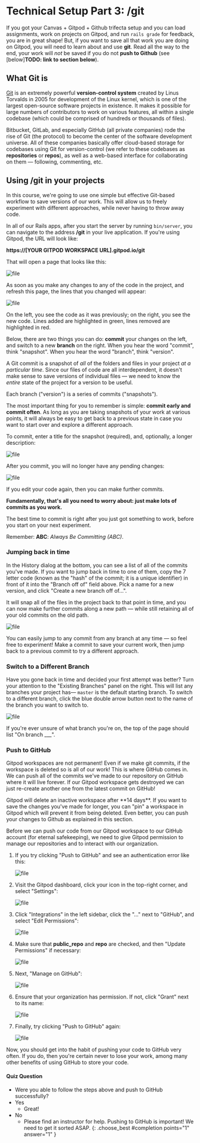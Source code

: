 # Technical Setup Part 3: /git

If you got your Canvas + Gitpod + Github trifecta setup and you can load assignments, work on projects on Gitpod, and run `rails grade` for feedback, you are in great shape! But, if you want to save all that work you are doing on Gitpod, you will need to learn about and use **git**. Read all the way to the end, your work will *not* be saved if you do not **push to Github** (see [below]**TODO: link to section below**).

## What Git is

[Git](https://en.wikipedia.org/wiki/Git) is an extremely powerful **version-control system** created by Linus Torvalds in 2005 for development of the Linux kernel, which is one of the largest open-source software projects in existence. It makes it possible for large numbers of contributors to work on various features, all within a single codebase (which could be comprised of hundreds or thousands of files).

Bitbucket, GitLab, and especially GitHub (all private companies) rode the rise of Git (the protocol) to become the center of the software development universe. All of these companies basically offer cloud-based storage for codebases using Git for version-control (we refer to these codebases as **repositories** or **repos**), as well as a web-based interface for collaborating on them — following, commenting, etc.

## Using /git in your projects

In this course, we're going to use one simple but effective Git-based workflow to save versions of our work. This will allow us to freely experiment with different approaches, while never having to throw away code.

In all of our Rails apps, after you start the server by running `bin/server`, you can navigate to the address **/git** in your live application. If you're using Gitpod, the URL will look like:

  **https\://[YOUR GITPOD WORKSPACE URL].gitpod.io/git**

That will open a page that looks like this:

<!-- ![](assets/technical-setup/git-clean.png) -->
![file](https://res.cloudinary.com/dmxgp9oq2/image/upload/v1677021729/git-clean_xaw62f.png)

As soon as you make any changes to any of the code in the project, and refresh this page, the lines that you changed will appear:

<!-- ![](assets/technical-setup/git-changes.png) -->
![file](https://res.cloudinary.com/dmxgp9oq2/image/upload/v1677021737/git-changes_yqutre.png)

On the left, you see the code as it was previously; on the right, you see the new code. Lines added are highlighted in green, lines removed are highlighted in red.

Below, there are two things you can do: **commit** your changes on the left, and switch to a new **branch** on the right. When you hear the word "commit", think "snapshot". When you hear the word "branch", think "version".

A Git commit is a snapshot of _all_ of the folders and files in your project _at a particular time_. Since our files of code are all interdependent, it doesn't make sense to save versions of individual files — we need to know the _entire_ state of the project for a version to be useful.

Each branch ("version") is a series of commits ("snapshots").

The most important thing for you to remember is simple: **commit early and commit often**. As long as you are taking snapshots of your work at various points, it will always be easy to get back to a previous state in case you want to start over and explore a different approach.

To commit, enter a title for the snapshot (required), and, optionally, a longer description:

<!-- ![](assets/technical-setup/git-commit.png) -->
![file](https://res.cloudinary.com/dmxgp9oq2/image/upload/v1677021745/git-commit_xvfzmr.png)

After you commit, you will no longer have any pending changes:

<!-- ![](assets/technical-setup/git-changes-committed.png) -->
![file](https://res.cloudinary.com/dmxgp9oq2/image/upload/v1677021753/git-changes-committed_ik5gza.png)

If you edit your code again, then you can make further commits.

**Fundamentally, that's all you need to worry about: just make lots of commits as you work.**

The best time to commit is right after you just got something to work, before you start on your next experiment.

Remember: **ABC**: *Always Be Committing (ABC)*.

### Jumping back in time

In the History dialog at the bottom, you can see a list of all of the commits you've made. If you want to jump back in time to one of them, copy the 7 letter code (known as the "hash" of the commit; it is a unique identifier) in front of it into the "Branch off of" field above. Pick a name for a new version, and click "Create a new branch off of...".

It will snap all of the files in the project back to that point in time, and you can now make further commits along a new path — while still retaining all of your old commits on the old path.

<!-- ![](assets/technical-setup/git-jump-back.png) -->
![file](https://res.cloudinary.com/dmxgp9oq2/image/upload/v1677021770/git-jump-back_qwhe7v.png)

You can easily jump to any commit from any branch at any time — so feel free to experiment! Make a commit to save your current work, then jump back to a previous commit to try a different approach.

### Switch to a Different Branch

Have you gone back in time and decided your first attempt was better? Turn your attention to the "Existing Branches" panel on the right. This will list any branches your project has— `master` is the default starting branch. To switch to a different branch, click the blue double arrow button next to the name of the branch you want to switch to.

<!-- ![](assets/technical-setup/git-switch-branch.png) -->
![file](https://res.cloudinary.com/dmxgp9oq2/image/upload/v1677021790/git-switch-branch_vxshtm.png)

If you're ever unsure of what branch you're on, the top of the page should list "On branch \_\_\_".

### Push to GitHub

Gitpod workspaces are not permanent! Even if we make git commits, if the workspace is deleted so is all of our work! This is where GitHub comes in. We can push all of the commits we've made to our repository on GitHub where it will live forever. If our Gitpod workspace gets destroyed we can just re-create another one from the latest commit on GitHub!

<aside markdown="1">
Gitpod will delete an inactive workspace after **14 days**. If you want to save the changes you've made for longer, you can "pin" a workspace in Gitpod which will prevent it from being deleted. Even better, you can push your changes to Github as explained in this section.
</aside>

<!-- Before you can push to GitHub, you need to give Gitpod access. Head over to the [Integrations under your account settings](https://gitpod.io/integrations) in Gitpod and make sure you check "public repos" and click "Update". 

![](assets/technical-setup/gitpod-integration-settings.png)
![file](https://res.cloudinary.com/dmxgp9oq2/image/upload/v1677021803/gitpod-integration-settings_kj5kdk.png)

This should open a GitHub authorization dialogue.

**Make sure to click "Grant" next to the GitHub organization you created for class**

![](assets/technical-setup/gitpod-github-organization-permissions.png)
![file](https://res.cloudinary.com/dmxgp9oq2/image/upload/v1677021814/gitpod-github-organization-permissions_tk39h3.png)

Now you should be all set to push your commits to GitHub! -->

Before we can push our code from our Gitpod workspace to our GitHub account (for eternal safekeeping), we need to give Gitpod permission to manage our repositories and to interact with our organization.

1. If you try clicking "Push to GitHub" and see an authentication error like this:

    ![file](https://res.cloudinary.com/dmxgp9oq2/image/upload/v1675450072/image-1675450068951.png.png)

1. Visit the Gitpod dashboard, click your icon in the top-right corner, and select "Settings":

    ![file](https://res.cloudinary.com/dmxgp9oq2/image/upload/v1675436202/image-1675436201460.png.png)

1. Click "Integrations" in the left sidebar, click the "..." next to "GitHub",  and select "Edit Permissions":

    ![file](https://res.cloudinary.com/dmxgp9oq2/image/upload/v1675436351/image-1675436351144.png.png)
		
1. Make sure that **public_repo** and **repo** are checked, and then "Update Permissions" if necessary:

    ![file](https://res.cloudinary.com/dmxgp9oq2/image/upload/v1675436485/image-1675436484581.png.png)
		
1. Next, "Manage on GitHub":

    ![file](https://res.cloudinary.com/dmxgp9oq2/image/upload/v1675436748/image-1675436747740.png.png)
		
1. Ensure that your organization has permission. If not, click "Grant" next to its name:

    ![file](https://res.cloudinary.com/dmxgp9oq2/image/upload/v1675436779/image-1675436779288.png.png)

1. Finally, try clicking "Push to GitHub" again:

    ![file](https://res.cloudinary.com/dmxgp9oq2/image/upload/v1675450219/image-1675450216406.png.png)
		
		
Now, you should get into the habit of pushing your code to GitHub very often. If you do, then you're certain never to lose your work, among many other benefits of using GitHub to store your code.

#### Quiz Question

- Were you able to follow the steps above and push to GitHub successfully?
- Yes
    - Great! 
- No
    - Please find an instructor for help. Pushing to GitHub is important! We need to get it sorted ASAP.
{: .choose_best #completion points="1" answer="1" }